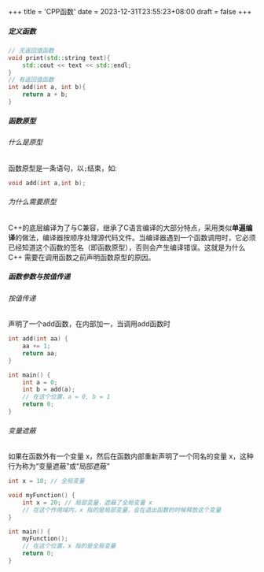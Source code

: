 +++
title = 'CPP函数'
date = 2023-12-31T23:55:23+08:00
draft = false
+++
##### 定义函数
```cpp
// 无返回值函数
void print(std::string text){
    std::cout << text << std::endl;
}
// 有返回值函数
int add(int a, int b){
    return a + b;
}
```
##### 函数原型
###### 什么是原型
函数原型是一条语句，以`;`结束，如:
```cpp
void add(int a,int b);
```
###### 为什么需要原型
C++的底层编译为了与C兼容，继承了C语言编译的大部分特点，采用类似**单遍编译**的做法，编译器按顺序处理源代码文件。当编译器遇到一个函数调用时，它必须已经知道这个函数的签名（即函数原型），否则会产生编译错误。这就是为什么 C++ 需要在调用函数之前声明函数原型的原因。
##### 函数参数与按值传递
###### 按值传递
声明了一个add函数，在内部加一，当调用add函数时
```cpp
int add(int aa) {
    aa += 1;
    return aa;
}

int main() {
    int a = 0;
    int b = add(a);
    // 在这个位置，a = 0, b = 1
    return 0;
}
```
###### 变量遮蔽
如果在函数外有一个变量 x，然后在函数内部重新声明了一个同名的变量 x，这种行为称为“变量遮蔽”或“局部遮蔽”
```cpp
int x = 10; // 全局变量

void myFunction() {
    int x = 20; // 局部变量，遮蔽了全局变量 x
    // 在这个作用域内，x 指的是局部变量，会在退出函数的时候释放这个变量
}

int main() {
    myFunction();
    // 在这个位置，x 指的是全局变量
    return 0;
}
```